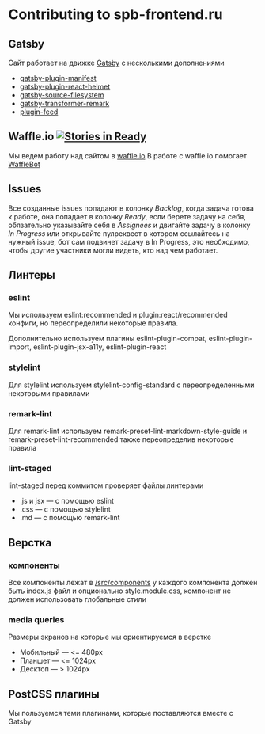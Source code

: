 # Contributing to spb-frontend.ru

## Gatsby
Сайт работает на движке [Gatsby](https://www.gatsbyjs.org/)
с несколькими дополнениями
- [gatsby-plugin-manifest](https://www.npmjs.com/package/gatsby-plugin-manifest)
- [gatsby-plugin-react-helmet](https://www.npmjs.com/package/gatsby-plugin-react-helmet)
- [gatsby-source-filesystem](https://www.npmjs.com/package/gatsby-source-filesystem)
- [gatsby-transformer-remark](https://www.npmjs.com/package/gatsby-transformer-remark)
- [plugin-feed](https://github.com/spb-frontend/spb-frontend.ru/tree/master/plugins/plugin-feed)

## Waffle.io [![Stories in Ready](https://badge.waffle.io/spb-frontend/spb-frontend.ru.svg?label=ready&title=Ready)](http://waffle.io/spb-frontend/spb-frontend.ru)

Мы ведем работу над сайтом в [waffle.io](http://waffle.io/spb-frontend/spb-frontend.ru)
В работе с waffle.io помогает [WaffleBot](https://help.waffle.io/wafflebot-basics/getting-started-with-the-wafflebot/how-to-use-the-wafflebot)

## Issues
Все созданные issues попадают в колонку *Backlog*,
когда задача готова к работе, она попадает в колонку *Ready*,
если берете задачу на себя, обязательно указывайте себя в *Assignees*
и двигайте задачу в колонку *In Progress*
или открывайте пулреквест в котором ссылайтесь на нужный issue, бот сам подвинет
задачу в In Progress, это необходимо, чтобы другие участники могли видеть,
кто над чем работает.

## Линтеры
### eslint
Мы используем eslint:recommended и plugin:react/recommended конфиги, но
переопределили некоторые правила.

Дополнительно используем плагины eslint-plugin-compat, eslint-plugin-import,
eslint-plugin-jsx-a11y, eslint-plugin-react

### stylelint
Для stylelint используем stylelint-config-standard c переопределенными
некоторыми правилами

### remark-lint
Для remark-lint используем remark-preset-lint-markdown-style-guide и
remark-preset-lint-recommended также переопределив некоторые правила

### lint-staged
lint-staged перед коммитом проверяет файлы линтерами
- .js и jsx — с помощью eslint
- .css — с помощью stylelint
- .md — с помощью remark-lint

## Верстка
### компоненты
Все компоненты лежат в [/src/components](/src/components) у каждого компонента
должен быть index.js файл и опционально style.module.css, компонент не должен
использовать глобальные стили

### media queries
Размеры экранов на которые мы ориентируемся в верстке
- Мобильный — <= 480px
- Планшет — <= 1024px
- Десктоп — > 1024px

## PostCSS плагины
Мы пользуемся теми плагинами, которые поставляются вместе с Gatsby
